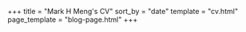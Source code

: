 +++
title = "Mark H Meng's CV"
sort_by = "date"
template = "cv.html"
page_template = "blog-page.html"
+++
